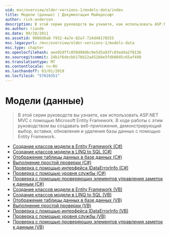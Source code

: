 ```yaml
---
uid: mvc/overview/older-versions-1/models-data/index
title: Модели (данных) | Документация Майкрософт
author: rick-anderson
description: В этой серии руководств вы узнаете, как использовать ASP.NET MVC с помощью Microsoft Entity Framework. В ходе работы с этим руководством сборки веб-приложения...
ms.author: riande
ms.date: 09/28/2011
ms.assetid: 9086d8a8-7952-4a7e-82a7-724d48178555
msc.legacyurl: /mvc/overview/older-versions-1/models-data
msc.type: chapter
ms.openlocfilehash: aee92dffc059d984bc9e5d5a93fc03ed4a2f8136
ms.sourcegitcommit: 24b1f6decbb17bb22a45166e5fdb0845c65af498
ms.translationtype: MT
ms.contentlocale: ru-RU
ms.lasthandoff: 03/01/2019
ms.locfileid: "57019351"
---
```

<a name="models-data"></a>Модели (данные)
====================
> В этой серии руководств вы узнаете, как использовать ASP.NET MVC с помощью Microsoft Entity Framework. В ходе работы с этим руководством вы создавать веб-приложения, демонстрирующий выбор, вставки, обновления и удаления базы данных с помощью Entity Framework.


- [Создание классов модели в Entity Framework (C#)](creating-model-classes-with-the-entity-framework-cs.md)
- [Создание классов модели в LINQ to SQL (C#)](creating-model-classes-with-linq-to-sql-cs.md)
- [Отображение таблицы данных в базе данных (C#)](displaying-a-table-of-database-data-cs.md)
- [Выполнение простой проверки (C#)](performing-simple-validation-cs.md)
- [Проверка с помощью интерфейса IDataErrorInfo (C#)](validating-with-the-idataerrorinfo-interface-cs.md)
- [Проверка с помощью уровня службы (C#)](validating-with-a-service-layer-cs.md)
- [Проверка с помощью проверяющих элементов управления заметок к данным (C#)](validation-with-the-data-annotation-validators-cs.md)
- [Создание классов модели в Entity Framework (VB)](creating-model-classes-with-the-entity-framework-vb.md)
- [Создание классов модели в LINQ to SQL (VB)](creating-model-classes-with-linq-to-sql-vb.md)
- [Отображение таблицы данных в базе данных (VB)](displaying-a-table-of-database-data-vb.md)
- [Выполнение простой проверки (VB)](performing-simple-validation-vb.md)
- [Проверка с помощью интерфейса IDataErrorInfo (VB)](validating-with-the-idataerrorinfo-interface-vb.md)
- [Проверка с помощью уровня службы (VB)](validating-with-a-service-layer-vb.md)
- [Проверка с помощью проверяющих элементов управления заметок к данным (VB)](validation-with-the-data-annotation-validators-vb.md)
